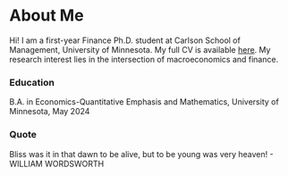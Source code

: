 # About Me
Hi! I am a first-year Finance Ph.D. student at Carlson School of Management, University of Minnesota. My full CV is available [here](/CV081324.pdf). My research interest lies in the intersection of macroeconomics and finance.


### Education
B.A. in Economics-Quantitative Emphasis and Mathematics, University of Minnesota, May 2024

### Quote
Bliss was it in that dawn to be alive, but to be young was very heaven! - WILLIAM WORDSWORTH


